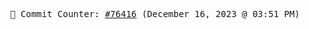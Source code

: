 <p align="center">
    <samp>
        📮 Commit Counter: <a href="https://github.com/Javascript-void0/Javascript-void0/commits/main">#76416</a> (December 16, 2023 @ 03:51 PM)
    </samp>
</p>